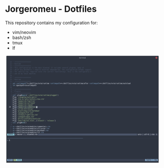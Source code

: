 # Jorgeromeu - Dotfiles

This repository contains my configuration for:

- vim/neovim
- bash/zsh
- tmux
- lf

![screenshot](/info/terminal.png)
